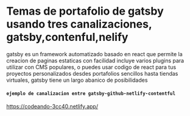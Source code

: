 # Temas de portafolio de gatsby usando tres canalizaciones, gatsby,contenful,nelify
gatsby es un framework automatizado basado en react que permite la creacion de paginas estaticas con facilidad
incluye varios plugins para utilizar con CMS populares, o puedes usar codigo de react para tus proyectos personalizados
desdes portafolios sencillos hasta tiendas virtuales, gatsby tiene un largo abanico de posibilidades



#### `ejemplo de canalizacion entre gatsby-github-netlify-contentful`
https://codeando-3cc40.netlify.app/



